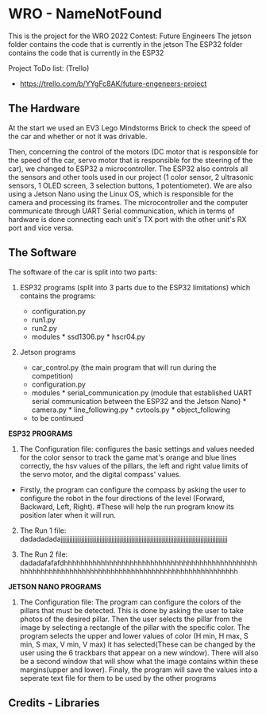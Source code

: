 # WRO - NameNotFound

This is the project for the WRO 2022 Contest: Future Engineers
The jetson folder contains the code that is currently in the jetson
The ESP32 folder contains the code that is currently in the ESP32

Project ToDo list: (Trello)
  - https://trello.com/b/YYgFc8AK/future-engeneers-project

## The Hardware
At the start we used an EV3 Lego Mindstorms Brick to check the speed of the car and whether or not it was drivable.

Then, concerning the control of the motors (DC motor that is responsible for the speed of the car, servo motor that is responsible for the steering of the car), we changed to ESP32 a microcontroller. The ESP32 also controls all the sensors and other tools used in our project (1 color sensor, 2 ultrasonic sensors, 1 OLED screen, 3 selection buttons, 1 potentiometer). We are also using a Jetson Nano using the Linux OS, which is responsible for the camera and processing its frames. The microcontroller and the computer communicate through UART Serial communication, which in terms of hardware is done connecting each unit's TX port with the other unit's RX port and vice versa.

## The Software
The software of the car is split into two parts:
 1) ESP32 programs (split into 3 parts due to the ESP32 limitations) which contains the programs:
     - configuration.py
     - run1.py
     - run2.py
     - modules
           * ssd1306.py
           * hscr04.py
 
 2) Jetson programs
     - car_control.py (the main program that will run during the competition)
     - configuration.py
     - modules
           * serial_communication.py (module that established UART serial communication between the ESP32 and the Jetson Nano)
           * camera.py
           * line_following.py
           * cvtools.py
           * object_following
     
     * to be continued


**ESP32 PROGRAMS**
1) The Configuration file:
configures the basic settings and values needed for the color sensor to track the game mat's orange and blue lines correctly, the hsv values of the pillars, the left and right value limits of the servo motor, and the digital compass' values.
- Firstly, the program can configure the compass by asking the user to configure the robot in the four directions of the level (Forward, Backward, Left, Right). #These will help the run program know its position later when it will run.
   
2) The Run 1 file:
  dadadadadajjjjjjjjjjjjjjjjjjjjjjjjjjjjjjjjjjjjjjjjjjjjjjjjjjjjjjjjjjjjjjjjjjjjjjjjjjjjjjjjjjjjjjjjjjjjjjjjjjj
  
3) The Run 2 file:
  dadadafafafdhhhhhhhhhhhhhhhhhhhhhhhhhhhhhhhhhhhhhhhhhhhhhhhhhhhhhhhhhhhhhhhhhhhhhhhhhhhhhhhhhhhhhhhhhhhhhhhhhhhh
   
 **JETSON NANO PROGRAMS**
 1) The Configuration file:
The program can configure the colors of the pillars that must be detected. This is done by asking the user to take photos of the desired pillar. Then the user selects the pillar from the image by selecting a rectangle of the pillar with the specific color. The program selects the upper and lower values of color (H min, H max, S min, S max, V min, V max) it has selected(These can be changed by the user using the 6 trackbars that appear on a new window). There will also be a second window that will show what the image contains within these margins(upper and lower).
Finaly, the program will save the values into a seperate text file for them to be used by the other programs




## Credits - Libraries
